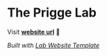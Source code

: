 
# The Prigge Lab

Visit **[website url](#)** 🚀

_Built with [Lab Website Template](https://greene-lab.gitbook.io/lab-website-template-docs)_
